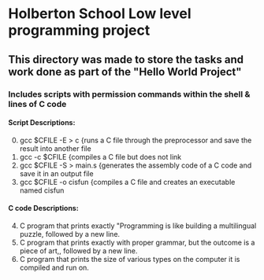 # Holberton School Low level programming project

## This directory was made to store the tasks and work done as part of the "Hello World Project"

### Includes scripts with permission commands within the shell & lines of C code

#### Script Descriptions:
0. gcc $CFILE -E > c {runs a C file through the preprocessor and save the result into another file
1. gcc -c $CFILE {compiles a C file but does not link
2. gcc $CFILE -S > main.s {generates the assembly code of a C code and save it in an output file
3. gcc $CFILE -o cisfun {compiles a C file and creates an executable named cisfun

#### C code Descriptions:
4. C program that prints exactly "Programming is like building a multilingual puzzle, followed by a new line.
5. C program that prints exactly with proper grammar, but the outcome is a piece of art,, followed by a new line.
6. C program that prints the size of various types on the computer it is compiled and run on.
